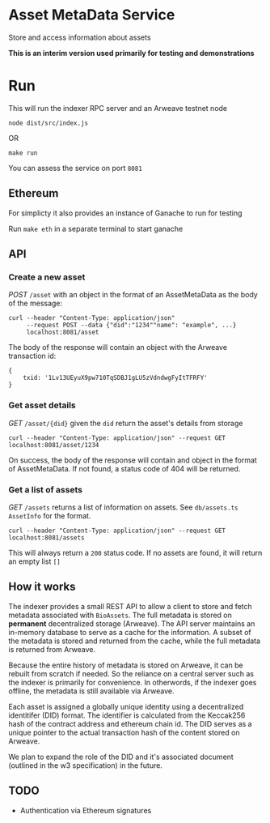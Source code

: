 # Asset MetaData Service
Store and access information about assets

**This is an interim version used primarily for testing and demonstrations**

# Run
This will run the indexer RPC server and an Arweave testnet node

`node dist/src/index.js`

OR

`make run`

You can assess the service on port `8081`

## Ethereum
For simplicty it also provides an instance of Ganache to run for testing

Run `make eth` in a separate terminal to start ganache


## API

### Create a new asset
*POST* `/asset` with an object in the format of an AssetMetaData as the body of the message:

```
curl --header "Content-Type: application/json" 
     --request POST --data {"did":"1234""name": "example", ...}
     localhost:8081/asset
```

The body of the response will contain an object with the Arweave transaction id: 

```
{
    txid: '1Lv13UEyuX9pw710TqSDBJ1gLU5zVdndwgFyItTFRFY'
}
```


### Get asset details
*GET* `/asset/{did}` given the `did` return the asset's details from storage

```
curl --header "Content-Type: application/json" --request GET localhost:8081/asset/1234
```

On success, the body of the response will contain and object in the format of AssetMetaData. 
If not found, a status code of 404 will be returned.


### Get a list of assets
*GET* `/assets` returns a list of information on assets. See `db/assets.ts AssetInfo` for the 
format.

```
curl --header "Content-Type: application/json" --request GET localhost:8081/assets
```
This will always return a `200` status code.  If no assets are found, it will return an empty list `[]`

## How it works
The indexer provides a small REST API to allow a client to store and fetch metadata
associated with `BioAssets`.  The full metadata is stored on **permanent** decentralized storage (Arweave).  The API server maintains an in-memory database to serve as a cache for the information.  A subset of the metadata is stored and returned from the cache, while the full metadata is returned from Arweave.

Because the entire history of metadata is stored on Arweave, it can be rebuilt from scratch if needed. So the reliance on a central server such as the indexer is primarily for convenience. In otherwords, if the indexer goes offline, the metadata is still available via Arweave. 

Each asset is assigned a globally unique identity using a decentralized identitifer (DID) format. The identifier is calculated from the Keccak256 hash of the contract address and ethereum chain id.  The DID serves as a unique pointer to the actual transaction hash of the content stored on Arweave.

We plan to expand the role of the DID and it's associated document (outlined in the w3 specification) in the future.

## TODO

- Authentication via Ethereum signatures





